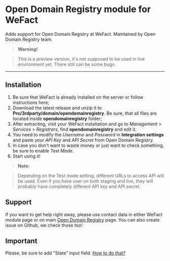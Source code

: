 Open Domain Registry module for WeFact
======================================

Adds support for Open Domain Registry at WeFact.
Maintained by Open Domain Registry team.

> **Warning!**

> This is a preview version, it's not supposed to be used in live environment yet. There still can be some bugs.

----------

Installation
------------

 1. Be sure that WeFact is already installed on the server or follow instructions here;
 2. Download the latest release and unzip it to **Pro/3rdparty/domain/opendomainregistry**. Be sure, that all files are located inside **opendomainregistry** folder;
 3. After extracting, visit your WeFact installation and go to *Management* > *Services* > *Registrars*, find **opendomainregistry** and edit it.
 4. You need to modify the *Username* and *Password* in **Integration settings** and paste your *API Key* and *API Secret* from Open Domain Registry.
 5. In case you don't want to waste money or just want to check something, be sure to enable *Test Mode*.
 6. Start using it!

> **Note:**

> Depending on the Test mode setting, different URLs to access API will be used. Even if you have user on both staging and live, they will probably have completely different API key and API secret.

Support
-------

If you want to get help right away, please use contact data in either WeFact module page or on main [Open Domain Registry](http://www.opendomainregistry.net/) page.
You can also create issue on Github, we check those too!

Important
---------

Please, be sure to add "State" input field. [How to do that?](https://github.com/opendomainregistry/wefact_module/wiki/How-to-add-"State"%3F)